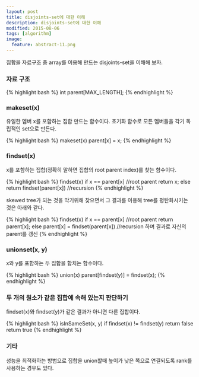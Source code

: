 ```yaml
---
layout: post
title: disjoints-set에 대한 이해 
description: disjoints-set에 대한 이해 
modified: 2015-08-06
tags: [algorithm]
image:
  feature: abstract-11.png
---
```


집합을 자료구조 중 array를 이용해 만드는 disjoints-set을 이해해 보자. 

### 자료 구조

{% highlight bash %}
int parent[MAX_LENGTH];
{% endhighlight %}

### makeset(x)

유일한 멤버 x를 포함하는 집합 만드는 함수이다. 초기화 함수로 모든 멤버들을 각기 독립적인 set으로 만든다. 

{% highlight bash %}
makeset(x)
  parent[x] = x; 
{% endhighlight %}

### findset(x)

x를 포함하는 집합(정확히 말하면 집합의 root parent index)를 찾는 함수이다. 

{% highlight bash %}
findset(x)
   if x == parent[x] //root parent
      return x;
    else 
      return findset(parent[x]) //recursion
{% endhighlight %}

skewed tree가 되는 것을 막기위해 찾으면서 그 결과를 이용해 tree를 평탄화시키는 것은 아래와 같다. 

{% highlight bash %}
findset(x)
   if x == parent[x] //root parent
      return parent[x];
    else 
      parent[x] = findset(parent[x]) //recursion 하며 결과로 자신의 parent를 갱신
{% endhighlight %}

### unionset(x, y)

x와 y를 포함하는 두 집합을 합치는 함수이다. 

{% highlight bash %}
union(x)
   parent[findset(y)] = findset(x);
{% endhighlight %}

### 두 개의 원소가 같은 집합에 속해 있는지 판단하기 

findset(x)와 findset(y)가 같은 결과가 아니면 다른 집합이다. 

{% highlight bash %}
isInSameSet(x, y)
  if findset(x) != findset(y)
    return false
  return true
{% endhighlight %}

### 기타

성능을 최적화하는 방법으로 집합을 union할때 높이가 낮은 쪽으로 연결되도록 rank를 사용하는 경우도 있다. 
